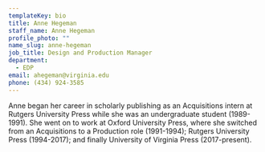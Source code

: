 ```yaml
---
templateKey: bio
title: Anne Hegeman
staff_name: Anne Hegeman
profile_photo: ""
name_slug: anne-hegeman
job_title: Design and Production Manager
department:
  - EDP
email: ahegeman​@​virginia.edu
phone: (434) 924-3585
---
```

Anne began her career in scholarly publishing as an Acquisitions intern at Rutgers University Press while she was an undergraduate student (1989-1991). She went on to work at Oxford University Press, where she switched from an Acquisitions to a Production role (1991-1994); Rutgers University Press (1994-2017); and finally University of Virginia Press (2017-present).